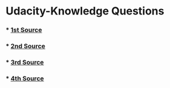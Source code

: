 # Udacity-Knowledge Questions


### *  [1st Source](https://knowledge.udacity.com/questions/409190)
### *  [2nd Source](https://knowledge.udacity.com/questions/513361)
### *  [3rd Source](https://knowledge.udacity.com/questions/530918)
### *  [4th Source](https://knowledge.udacity.com/questions/510204)
